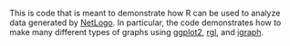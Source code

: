 This is code that is meant to demonstrate how R can be used to analyze data generated by <a href="http://ccl.northwestern.edu/netlogo/">NetLogo</a>.  In particular, the code demonstrates how to make many different types of graphs using <a href="http://docs.ggplot2.org/current/">ggplot2</a>, <a href="http://rgl.neoscientists.org/gallery.shtml">rgl</a>, and <a href="http://igraph.sourceforge.net/screenshots.html">igraph</a>.
